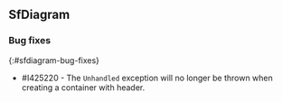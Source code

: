## SfDiagram

### Bug fixes
{:#sfdiagram-bug-fixes}

* \#I425220 - The `Unhandled` exception will no longer be thrown when creating a container with header.